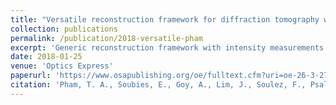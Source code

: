 ```yaml
---
title: "Versatile reconstruction framework for diffraction tomography with intensity measurements and multiple scattering"
collection: publications
permalink: /publication/2018-versatile-pham
excerpt: 'Generic reconstruction framework with intensity measurements'
date: 2018-01-25
venue: 'Optics Express'
paperurl: 'https://www.osapublishing.org/oe/fulltext.cfm?uri=oe-26-3-2749&id=381138'
citation: 'Pham, T. A., Soubies, E., Goy, A., Lim, J., Soulez, F., Psaltis, D., & Unser, M. (2018). Versatile reconstruction framework for diffraction tomography with intensity measurements and multiple scattering. Optics express, 26(3), 2749-2763.'
---
```

